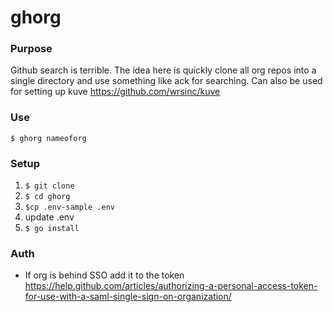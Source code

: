 # ghorg

### Purpose
Github search is terrible. The idea here is quickly clone all org repos into a single directory and use something like ack for searching. Can also be used for setting up kuve <https://github.com/wrsinc/kuve>

### Use
`$ ghorg nameoforg`

### Setup
1. `$ git clone`
1. `$ cd ghorg`
1. `$cp .env-sample .env`
2. update .env
3. `$ go install`

### Auth
- If org is behind SSO add it to the token https://help.github.com/articles/authorizing-a-personal-access-token-for-use-with-a-saml-single-sign-on-organization/
